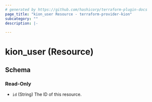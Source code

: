 ```yaml
---
# generated by https://github.com/hashicorp/terraform-plugin-docs
page_title: "kion_user Resource - terraform-provider-kion"
subcategory: ""
description: |-
  
---
```


# kion_user (Resource)





<!-- schema generated by tfplugindocs -->
## Schema

### Read-Only

- `id` (String) The ID of this resource.
